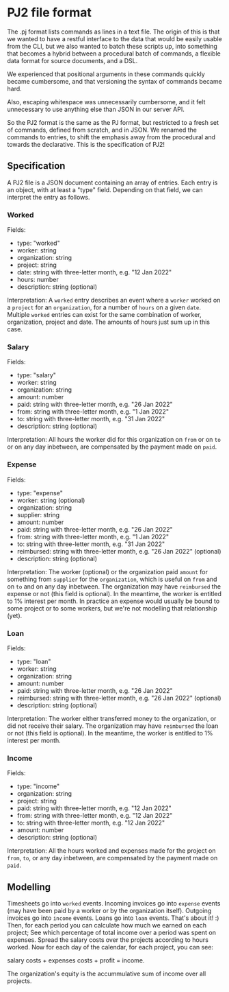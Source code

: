 # PJ2 file format

The .pj format lists commands as lines in a text file.
The origin of this is that we wanted to have a restful interface to the data that would
be easily usable from the CLI, but we also wanted to batch these scripts up, into something
that becomes a hybrid between a procedural batch of commands, a flexible data format for
source documents, and a DSL.

We experienced that positional arguments in these commands quickly became cumbersome, and that
versioning the syntax of commands became hard.

Also, escaping whitespace was unnecessarily cumbersome, and it felt unnecessary to use anything
else than JSON in our server API.

So the PJ2 format is the same as the PJ format, but restricted to a fresh set of commands, defined
from scratch, and in JSON. We renamed the commands to entries, to shift the emphasis away from the
procedural and towards the declarative. This is the specification of PJ2!

## Specification
A PJ2 file is a JSON document containing an array of entries. Each entry is an object, with at least
a "type" field. Depending on that field, we can interpret the entry as follows.

### Worked
Fields:
* type: "worked"
* worker: string
* organization: string
* project: string
* date: string with three-letter month, e.g. "12 Jan 2022"
* hours: number
* description: string (optional)

Interpretation:
A `worked` entry describes an event where a `worker` worked on a `project` for an `organization`, for a number of `hours` on a given `date`.
Multiple `worked` entries can exist for the same combination of worker, organization, project and date. The amounts of hours just sum up in
this case.

### Salary
Fields:
* type: "salary"
* worker: string
* organization: string
* amount: number
* paid: string with three-letter month, e.g. "26 Jan 2022"
* from: string with three-letter month, e.g. "1 Jan 2022"
* to: string with three-letter month, e.g. "31 Jan 2022"
* description: string (optional)

Interpretation:
All hours the worker did for this organization on `from` or on `to` or on any day inbetween, are compensated by the payment made on `paid`.

### Expense
Fields:
* type: "expense"
* worker: string (optional)
* organization: string
* supplier: string
* amount: number
* paid: string with three-letter month, e.g. "26 Jan 2022"
* from: string with three-letter month, e.g. "1 Jan 2022"
* to: string with three-letter month, e.g. "31 Jan 2022"
* reimbursed: string with three-letter month, e.g. "26 Jan 2022" (optional)
* description: string (optional)

Interpretation:
The worker (optional) or the organization paid `amount` for something from `supplier` for the `organization`,
which is useful on `from` and on `to` and on any day inbetween.
The organization may have `reimbursed` the expense or not (this field is optional).
In the meantime, the worker is entitled to 1% interest per month.
In practice an expense would usually be bound to some project or to some workers, but we're not modelling that relationship (yet).

### Loan
Fields:
* type: "loan"
* worker: string
* organization: string
* amount: number
* paid: string with three-letter month, e.g. "26 Jan 2022"
* reimbursed: string with three-letter month, e.g. "26 Jan 2022" (optional)
* description: string (optional)

Interpretation:
The worker either transferred money to the organization, or did not receive their salary.
The organization may have `reimbursed` the loan or not (this field is optional). In the meantime, the worker is entitled to 1% interest per month.

### Income
Fields:
* type: "income"
* organization: string
* project: string
* paid: string with three-letter month, e.g. "12 Jan 2022"
* from: string with three-letter month, e.g. "12 Jan 2022"
* to: string with three-letter month, e.g. "12 Jan 2022"
* amount: number
* description: string (optional)

Interpretation:
All the hours worked and expenses made for the project on `from`, `to`, or any day inbetween, are compensated by the payment made on `paid`.

## Modelling
Timesheets go into `worked` events.
Incoming invoices go into `expense` events (may have been paid by a worker or by the organization itself).
Outgoing invoices go into `income` events.
Loans go into `loan` events.
That's about it! :)
Then, for each period you can calculate how much we earned on each project;
See which percentage of total income over a period was spent on expenses.
Spread the salary costs over the projects according to hours worked.
Now for each day of the calendar, for each project, you can see:

salary costs + expenses costs + profit = income.

The organization's equity is the accummulative sum of income over all projects.

